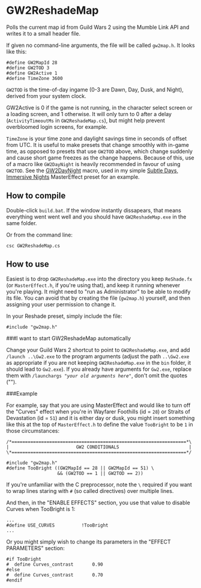 GW2ReshadeMap
=============
Polls the current map id from Guild Wars 2 using the Mumble Link API and writes
it to a small header file.

If given no command-line arguments, the file will be called `gw2map.h`. It looks
like this:

    #define GW2MapId 28
    #define GW2TOD 3
    #define GW2Active 1
    #define TimeZone 3600

`GW2TOD` is the time-of-day ingame (0-3 are Dawn, Day, Dusk, and Night), derived
from your system clock.

GW2Active is 0 if the game is not running, in the character select screen or a
loading screen, and 1 otherwise. It will only turn to 0 after a delay
(`ActivityTimeoutMs` in `GW2ReshadeMap.cs`), but might help prevent overbloomed
login screens, for example.

`TimeZone` is your time zone and daylight savings time in seconds of offset from
UTC. It is useful to make presets that change smoothly with in-game time, as
opposed to presets that use `GW2TOD` above, which change suddenly and cause
short game freezes as the change happens. Because of this, use of a macro like
`GW2DayNight` is heavily recommended in favour of using `GW2TOD`. See the
[GW2DayNight](https://gist.github.com/margnus1/901ebb2a7f5f25ebeb393334b1500f04)
macro, used in my simple
[Subtle Days, Immersive Nights](https://gist.github.com/margnus1/9055fadc0692219099bc)
MasterEffect preset for an example.

How to compile
--------------
Double-click `build.bat`. If the window instantly dissapears, that means
everything went went well and you should have `GW2ReshadeMap.exe` in the same
folder.

Or from the command line:

    csc GW2ReshadeMap.cs

How to use
----------
Easiest is to drop `GW2ReshadeMap.exe` into the directory you keep `ReShade.fx`
(or `MasterEffect.h`, if you're using that), and keep it running whenever you're
playing. It might need to "run as Administrator" to be able to modify its
file. You can avoid that by creating the file (`gw2map.h`) yourself, and then
assigning your user permission to change it.

In your Reshade preset, simply include the file:

    #include "gw2map.h"

###I want to start GW2ReshadeMap automatically

Change your Guild Wars 2 shortcut to point to `GW2ReshadeMap.exe`, and add
`/launch ..\Gw2.exe` to the program arguments (adjust the path `..\Gw2.exe` as
appropriate if you are not keeping `GW2ReshadeMap.exe` in the `bin` folder, it
should lead to `Gw2.exe`). If you already have arguments for `Gw2.exe`, replace
them with <code>/launchargs "<i>your old arguments here</i>"</code>, don't omit
the quotes ("").

###Example

For example, say that you are using MasterEffect and would like to turn off the
"Curves" effect when you're in Wayfarer Foothills (id = `28`) or Straits of
Devastation (id = `51`) and it is either day or dusk, you might insert something
like this at the top of `MasterEffect.h` to define the value `TooBright` to be
`1` in those circumstances:

    /*=================================================================*\
    |                         GW2 CONDITIONALS                          |
    \*=================================================================*/
    
    #include "gw2map.h"
    #define TooBright ((GW2MapId == 28 || GW2MapId == 51) \
                       && (GW2TOD == 1 || GW2TOD == 2))

If you're unfamiliar with the C preprocessor, note the `\` required if you want
to wrap lines staring with `#` (so called directives) over multiple lines.

And then, in the "ENABLE EFFECTS" section, you use that value to disable Curves
when TooBright is 1:

    ...
    #define USE_CURVES      	!TooBright
    ...

Or you might simply wish to change its parameters in the "EFFECT PARAMETERS"
section:

    #if TooBright
    #  define Curves_contrast 		0.90
    #else
    #  define Curves_contrast 		0.70
    #endif
